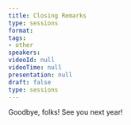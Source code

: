 ```yaml
---
title: Closing Remarks
type: sessions
format: 
tags: 
- other
speakers:
videoId: null
videoTime: null
presentation: null
draft: false
type: sessions
---
```

Goodbye, folks! See you next year!
